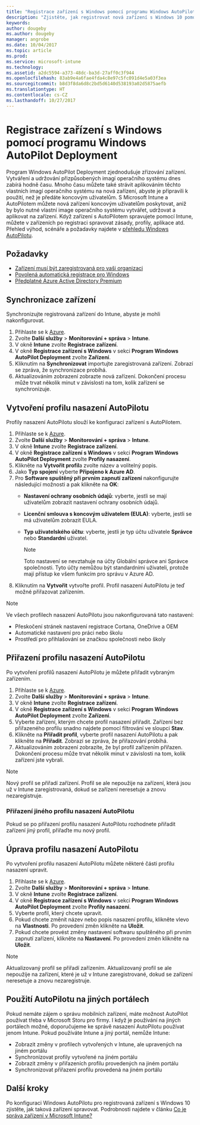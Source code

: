 ```yaml
---
title: "Registrace zařízení s Windows pomocí programu Windows AutoPilot Deployment"
description: "Zjistěte, jak registrovat nová zařízení s Windows 10 pomocí programu Windows AutoPilot Deployment."
keywords: 
author: dougeby
ms.author: dougeby
manager: angrobe
ms.date: 10/04/2017
ms.topic: article
ms.prod: 
ms.service: microsoft-intune
ms.technology: 
ms.assetid: a2dc5594-a373-48dc-ba3d-27aff0c3f944
ms.openlocfilehash: 83ab9e4a6fae4fda4c8e97c5fc091d4e5a03f3ea
ms.sourcegitcommit: b8d3f8da6d8c2bd5d6140d538193a02d5875aefb
ms.translationtype: HT
ms.contentlocale: cs-CZ
ms.lasthandoff: 10/27/2017
---
```

# <a name="enroll-windows-devices-using-windows-autopilot-deployment-program"></a>Registrace zařízení s Windows pomocí programu Windows AutoPilot Deployment
Program Windows AutoPilot Deployment zjednodušuje zřizování zařízení. Vytváření a udržování přizpůsobených imagí operačního systému dnes zabírá hodně času. Mnoho času můžete také strávit aplikováním těchto vlastních imagí operačního systému na nová zařízení, abyste je připravili k použití, než je předáte koncovým uživatelům. S Microsoft Intune a AutoPilotem můžete nová zařízení koncovým uživatelům poskytovat, aniž by bylo nutné vlastní image operačního systému vytvářet, udržovat a aplikovat na zařízení. Když zařízení s AutoPilotem spravujete pomocí Intune, můžete v zařízeních po registraci spravovat zásady, profily, aplikace atd. Přehled výhod, scénáře a požadavky najdete v [přehledu Windows AutoPilotu](https://docs.microsoft.com/windows/deployment/windows-10-auto-pilot).

## <a name="prerequisites"></a>Požadavky
- [Zařízení musí být zaregistrovaná pro vaši organizaci](https://docs.microsoft.com/windows/deployment/windows-10-auto-pilot#registering-devices-to-your-organization)
- [Povolená automatická registrace pro Windows](https://docs.microsoft.com/intune-classic/deploy-use/set-up-windows-device-management-with-microsoft-intune#enable-windows-10-automatic-enrollment)
- [Předplatné Azure Active Directory Premium](https://docs.microsoft.com/azure/active-directory/active-directory-get-started-premium) <!--&#40;[trial subscription](http://go.microsoft.com/fwlink/?LinkID=816845)&#41;-->

## <a name="synchronize-devices"></a>Synchronizace zařízení
Synchronizujte registrovaná zařízení do Intune, abyste je mohli nakonfigurovat.

1. Přihlaste se k [Azure](https://portal.azure.com/).
2. Zvolte **Další služby** > **Monitorování + správa** > **Intune**.
3. V okně **Intune** zvolte **Registrace zařízení**.
4. V okně **Registrace zařízení s Windows** v sekci **Program Windows AutoPilot Deployment** zvolte **Zařízení**.
5. Kliknutím na **Synchronizovat** importujte zaregistrovaná zařízení. Zobrazí se zpráva, že synchronizace probíhá.
6. Aktualizováním zobrazení zobrazte nová zařízení. Dokončení procesu může trvat několik minut v závislosti na tom, kolik zařízení se synchronizuje.  

## <a name="create-an-autopilot-deployment-profile"></a>Vytvoření profilu nasazení AutoPilotu
Profily nasazení AutoPilotu slouží ke konfiguraci zařízení s AutoPilotem.
1. Přihlaste se k [Azure](https://portal.azure.com/). 
2. Zvolte **Další služby** > **Monitorování + správa** > **Intune**.
3. V okně **Intune** zvolte **Registrace zařízení**.
4. V okně **Registrace zařízení s Windows** v sekci **Program Windows AutoPilot Deployment** zvolte **Profily nasazení**.
5. Klikněte na **Vytvořit profil**a zvolte název a volitelný popis. 
6. Jako **Typ spojení** vyberte **Připojeno k Azure AD**.
7. Pro **Software spuštěný při prvním zapnutí zařízení** nakonfigurujte následující možnosti a pak klikněte na **OK**: 
   - **Nastavení ochrany osobních údajů**: vyberte, jestli se mají uživatelům zobrazit nastavení ochrany osobních údajů. 
   - **Licenční smlouva s koncovým uživatelem (EULA)**: vyberte, jestli se má uživatelům zobrazit EULA.
   - **Typ uživatelského účtu**: vyberte, jestli je typ účtu uživatele **Správce** nebo **Standardní** uživatel.

     > [!Note]    
     > Toto nastavení se nevztahuje na účty Globální správce ani Správce společnosti. Tyto účty nemůžou být standardními uživateli, protože mají přístup ke všem funkcím pro správu v Azure AD.
8. Kliknutím na **Vytvořit** vytvořte profil. Profil nasazení AutoPilotu je teď možné přiřazovat zařízením.
     
> [!Note]    
> Ve všech profilech nasazení AutoPilotu jsou nakonfigurovaná tato nastavení:
> - Přeskočení stránek nastavení registrace Cortana, OneDrive a OEM
> - Automatické nastavení pro práci nebo školu
> - Prostředí pro přihlašování se značkou společnosti nebo školy    

## <a name="assign-an-autopilot-deployment-profile"></a>Přiřazení profilu nasazení AutoPilotu
Po vytvoření profilů nasazení AutoPilotu je můžete přiřadit vybraným zařízením.

1. Přihlaste se k [Azure](https://portal.azure.com/). 
2. Zvolte **Další služby** > **Monitorování + správa** > **Intune**.
3. V okně **Intune** zvolte **Registrace zařízení**.
4. V okně **Registrace zařízení s Windows** v sekci **Program Windows AutoPilot Deployment** zvolte **Zařízení**.
5. Vyberte zařízení, kterým chcete profil nasazení přiřadit. Zařízení bez přiřazeného profilu snadno najdete pomocí filtrování ve sloupci **Stav**. 
6. Klikněte na **Přiřadit profil**, vyberte profil nasazení AutoPilotu a pak klikněte na **Přiřadit**. Zobrazí se zpráva, že přiřazování probíhá.
7. Aktualizováním zobrazení zobrazíte, že byl profil zařízením přiřazen. Dokončení procesu může trvat několik minut v závislosti na tom, kolik zařízení jste vybrali. 

> [!Note]
> Nový profil se přiřadí zařízení. Profil se ale nepoužije na zařízení, která jsou už v Intune zaregistrovaná, dokud se zařízení neresetuje a znovu nezaregistruje.

### <a name="assign-a-different-autopilot-deployment-profile"></a>Přiřazení jiného profilu nasazení AutoPilotu
Pokud se po přiřazení profilu nasazení AutoPilotu rozhodnete přiřadit zařízení jiný profil, přiřaďte mu nový profil.  

## <a name="edit-an-autopilot-deployment-profile"></a>Úprava profilu nasazení AutoPilotu 
Po vytvoření profilu nasazení AutoPilotu můžete některé části profilu nasazení upravit.   
1. Přihlaste se k [Azure](https://portal.azure.com/). 
2. Zvolte **Další služby** > **Monitorování + správa** > **Intune**.
3. V okně **Intune** zvolte **Registrace zařízení**.
4. V okně **Registrace zařízení s Windows** v sekci **Program Windows AutoPilot Deployment** zvolte **Profily nasazení**. 
5. Vyberte profil, který chcete upravit. 
6. Pokud chcete změnit název nebo popis nasazení profilu, klikněte vlevo na **Vlastnosti**. Po provedení změn klikněte na **Uložit**. 
7. Pokud chcete provést změny nastavení softwaru spuštěného při prvním zapnutí zařízení, klikněte na **Nastavení**. Po provedení změn klikněte na **Uložit**. 

> [!NOTE]
> Aktualizovaný profil se přiřadí zařízením. Aktualizovaný profil se ale nepoužije na zařízení, které je už v Intune zaregistrované, dokud se zařízení neresetuje a znovu nezaregistruje. 

## <a name="using-autopilot-in-other-portals"></a>Použití AutoPilotu na jiných portálech
Pokud nemáte zájem o správu mobilních zařízení, máte možnost AutoPilot používat třeba v Microsoft Storu pro firmy. I když je používání na jiných portálech možné, doporučujeme ke správě nasazení AutoPilotu používat jenom Intune. Pokud používáte Intune a jiný portál, nemůže Intune:
- Zobrazit změny v profilech vytvořených v Intune, ale upravených na jiném portálu
- Synchronizovat profily vytvořené na jiném portálu
- Zobrazit změny v přiřazeních profilu provedených na jiném portálu
- Synchronizovat přiřazení profilu provedená na jiném portálu

## <a name="next-steps"></a>Další kroky
Po konfiguraci Windows AutoPilotu pro registrovaná zařízení s Windows 10 zjistěte, jak taková zařízení spravovat. Podrobnosti najdete v článku [Co je správa zařízení v Microsoft Intune?](https://docs.microsoft.com/intune/device-management)